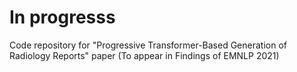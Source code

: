 # In progresss
Code repository for "Progressive Transformer-Based Generation of Radiology Reports" paper (To appear in Findings of EMNLP 2021) 
